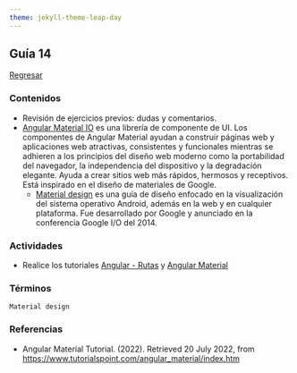 ```yaml
---
theme: jekyll-theme-leap-day
---
```


## Guía 14 

[Regresar](/DAWM-2022/)

### Contenidos

* Revisión de ejercicios previos: dudas y comentarios.
* [Angular Material IO](https://material.angular.io/) es una librería de componente de UI. Los componentes de Angular Material ayudan a construir páginas web y aplicaciones web atractivas, consistentes y funcionales mientras se adhieren a los principios del diseño web moderno como la portabilidad del navegador, la independencia del dispositivo y la degradación elegante. Ayuda a crear sitios web más rápidos, hermosos y receptivos. Está inspirado en el diseño de materiales de Google.
	- [Material design](https://material.io/design) es una guía de diseño enfocado en la visualización del sistema operativo Android, además en la web y en cualquier plataforma. Fue desarrollado por Google y anunciado en la conferencia Google I/O del 2014.

### Actividades

* Realice los tutoriales [Angular - Rutas](tutoriales/angular_rutas.md) y [Angular Material](https://dawfiec.github.io/DAWM-2022/tutoriales/angular_material.html)

### Términos

`Material design`

### Referencias

* Angular Material Tutorial. (2022). Retrieved 20 July 2022, from https://www.tutorialspoint.com/angular_material/index.htm